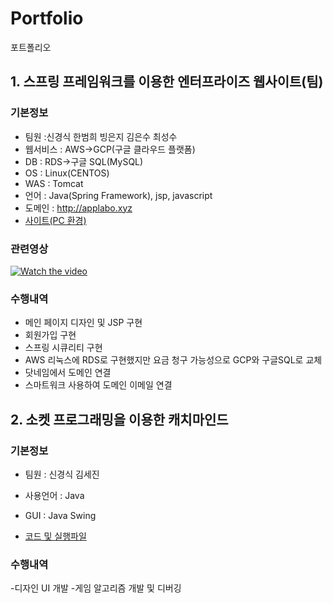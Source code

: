 # Portfolio
포트폴리오

 
## 1. 스프링 프레임워크를 이용한 엔터프라이즈 웹사이트(팀)
### 기본정보
 - 팀원 :신경식 한범희 빙은지 김은수 최성수
 - 웹서비스 : AWS->GCP(구글 클라우드 플랫폼)
 - DB : RDS->구글 SQL(MySQL)
 - OS : Linux(CENTOS)
 - WAS : Tomcat
 - 언어 : Java(Spring Framework), jsp, javascript
 - 도메인 : http://applabo.xyz
 - <a href="http://applabo.xyz">사이트(PC 환경)</a><br/>
 
### 관련영상
  [![Watch the video](https://img.youtube.com/vi/w5eQlGDR6lE/0.jpg)]( https://www.youtube.com/watch?v=66eBnYSn1Ko)<br/>
  
### 수행내역
 - 메인 페이지 디자인 및 JSP 구현
 - 회원가입 구현
 - 스프링 시큐리티 구현
 - AWS 리눅스에 RDS로 구현했지만 요금 청구 가능성으로 GCP와 구글SQL로 교체
 - 닷네임에서 도메인 연결
 - 스마트워크 사용하여 도메인 이메일 연결
 
## 2. 소켓 프로그래밍을 이용한 캐치마인드

### 기본정보
 - 팀원 : 신경식 김세진
 - 사용언어 : Java
 - GUI : Java Swing <br/>
 
 - <a href="https://github.com/bumheehan/1to50">코드 및 실행파일</a><br/>
 
### 수행내역
-디자인 UI 개발
-게임 알고리즘 개발 및 디버깅
